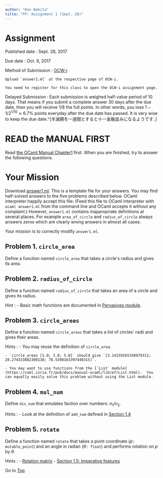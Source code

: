 ```yaml
---
author: "Ken Wakita"
title: "FP: Assignment 1 (Sept. 28)"
---
```


# Assignment

Published date
: Sept. 28, 2017

Due date
: Oct. 9, 2017

Method of Submission
: [OCW-i](https://secure.ocw.titech.ac.jp/ocwi/)

    Upload `answer1.ml` at the respective page of OCW-i.

    You need to register for this class to open the OCW-i assignment page.

Delayed Submission
: Each submission is weighed half-value period of 10 days.  That means if you submit a complete answer 30 days after the due date, then you will receive $1/8$ the full points.  In other words, you lose $1 - 1/2^{1/10} \approx 6.7\text {%}$ points everyday after the due date has passed.  It is very wise to keep the due date.^[半減期を一週間とすると十一金融並みになるようです．]

# READ the MANUAL FIRST

Read [the OCaml Manual Chapter1](https://caml.inria.fr/pub/docs/manual-ocaml/coreexamples.html) first.  When you are finished, try to answer the following questions.

# Your Mission

Download [answer1.ml](/fp2017/answer1.ml).  This is a template file for your answers.  You may find half-solved answers to the five problems described below.  OCaml interpreter happily accept this file: (Feed this file to OCaml interpreter with `ocaml answer1.ml` from the command line and OCaml accepts it without any complaint.)  However, `answer1.ml` contains inappropriate definitions at several places.  For example `area_of_circle` and `radius_of_circle` always answers zeros which are clearly wrong answers in almost all cases.

Your mission is to correctly modify `answer1.ml`.


## Problem 1. `circle_area`

Define a function named `circle_area` that takes a circle's radius and gives its area.

## Problem 2. `radius_of_circle`

Define a function named `radius_of_circle` that takes an area of a circle and gives its radius.

Hint
: - Basic math functions are documented in [Pervasives module](https://caml.inria.fr/pub/docs/manual-ocaml/libref/Pervasives.html).

## Problem 3. `circle_areas`

Define a function named `circle_areas` that takes a list of circles' radii and gives their areas.

Hints
: - You may reuse the definition of `circle_area`.

    - `circle_areas [1.0; 3.0; 5.0]` should give `[3.14159265358979312; 28.274333882308138; 78.5398163397448315]`.

    - You may want to use functions from the [`List` module](https://caml.inria.fr/pub/docs/manual-ocaml/libref/List.html).  You can equally easily solve this problem without using the List module.

## Problem 4. `mul_num`

Define `div_num` that emulates faction over numbers: $n_1 / n_2$.

Hints
: - Look at the definition of `add_num` defined in [Section 1.4](https://caml.inria.fr/pub/docs/manual-ocaml/coreexamples.html#sec11)

## Problem 5. `rotate`

Define a function named `rotate` that takes a point coordinate ($p$`: mutable_point`) and an angle in radian ($\theta$`: float`) and performs rotation on $p$ by $\theta$.

Hints
: - [Rotation matrix](https://en.wikipedia.org/wiki/Rotation_matrix)
    - [Section 1.5: Imperative features](https://caml.inria.fr/pub/docs/manual-ocaml/coreexamples.html#sec12)

Go to [Top](/fp2017/)

